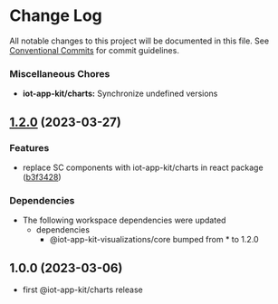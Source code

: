 # Change Log

All notable changes to this project will be documented in this file.
See [Conventional Commits](https://conventionalcommits.org) for commit guidelines.



### Miscellaneous Chores

* **iot-app-kit/charts:** Synchronize undefined versions
## [1.2.0](https://github.com/awslabs/synchro-charts/compare/iot-app-kit-visualizations-react-v1.1.0...iot-app-kit-visualizations-react-v1.2.0) (2023-03-27)


### Features

* replace SC components with iot-app-kit/charts in react package ([b3f3428](https://github.com/awslabs/synchro-charts/commit/b3f342869761a7036491273e6151b63d558eaf92))


### Dependencies

* The following workspace dependencies were updated
  * dependencies
    * @iot-app-kit-visualizations/core bumped from * to 1.2.0

## 1.0.0 (2023-03-06)
* first @iot-app-kit/charts release
